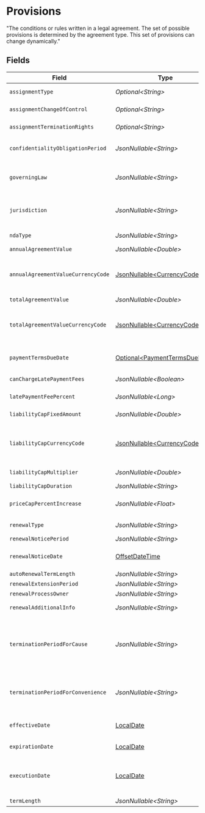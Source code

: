 # Provisions

"The conditions or rules written in a legal agreement. The set of possible provisions is determined by the agreement type. 
This set of provisions can change dynamically."



## Fields

| Field                                                                                                                                                                                                                           | Type                                                                                                                                                                                                                            | Required                                                                                                                                                                                                                        | Description                                                                                                                                                                                                                     | Example                                                                                                                                                                                                                         |
| ------------------------------------------------------------------------------------------------------------------------------------------------------------------------------------------------------------------------------- | ------------------------------------------------------------------------------------------------------------------------------------------------------------------------------------------------------------------------------- | ------------------------------------------------------------------------------------------------------------------------------------------------------------------------------------------------------------------------------- | ------------------------------------------------------------------------------------------------------------------------------------------------------------------------------------------------------------------------------- | ------------------------------------------------------------------------------------------------------------------------------------------------------------------------------------------------------------------------------- |
| `assignmentType`                                                                                                                                                                                                                | *Optional\<String>*                                                                                                                                                                                                             | :heavy_minus_sign:                                                                                                                                                                                                              | The type of assignment rights in the agreement (e.g., transferability)                                                                                                                                                          |                                                                                                                                                                                                                                 |
| `assignmentChangeOfControl`                                                                                                                                                                                                     | *Optional\<String>*                                                                                                                                                                                                             | :heavy_minus_sign:                                                                                                                                                                                                              | Provisions related to changes in control of the assigning party                                                                                                                                                                 |                                                                                                                                                                                                                                 |
| `assignmentTerminationRights`                                                                                                                                                                                                   | *Optional\<String>*                                                                                                                                                                                                             | :heavy_minus_sign:                                                                                                                                                                                                              | Provisions for the termination of assignment rights                                                                                                                                                                             |                                                                                                                                                                                                                                 |
| `confidentialityObligationPeriod`                                                                                                                                                                                               | *JsonNullable\<String>*                                                                                                                                                                                                         | :heavy_minus_sign:                                                                                                                                                                                                              | A subset of ISO 8601 duration. Fractional or negative values are not supported.                                                                                                                                                 | P30D                                                                                                                                                                                                                            |
| `governingLaw`                                                                                                                                                                                                                  | *JsonNullable\<String>*                                                                                                                                                                                                         | :heavy_minus_sign:                                                                                                                                                                                                              | The governing law clause identifies the substantive law that will govern the rights and obligations of the parties to the agreement.                                                                                            |                                                                                                                                                                                                                                 |
| `jurisdiction`                                                                                                                                                                                                                  | *JsonNullable\<String>*                                                                                                                                                                                                         | :heavy_minus_sign:                                                                                                                                                                                                              | A jurisdiction clause expressly sets out which courts or tribunals have the power to hear a dispute which arises under the agreement.                                                                                           |                                                                                                                                                                                                                                 |
| `ndaType`                                                                                                                                                                                                                       | *JsonNullable\<String>*                                                                                                                                                                                                         | :heavy_minus_sign:                                                                                                                                                                                                              | Type of non-disclosure agreement (e.g., unilateral, bilateral).                                                                                                                                                                 |                                                                                                                                                                                                                                 |
| `annualAgreementValue`                                                                                                                                                                                                          | *JsonNullable\<Double>*                                                                                                                                                                                                         | :heavy_minus_sign:                                                                                                                                                                                                              | Total annual value of the agreement.                                                                                                                                                                                            |                                                                                                                                                                                                                                 |
| `annualAgreementValueCurrencyCode`                                                                                                                                                                                              | [JsonNullable\<CurrencyCode>](../../models/components/CurrencyCode.md)                                                                                                                                                          | :heavy_minus_sign:                                                                                                                                                                                                              | 'ISO 4217 codes. From https://en.wikipedia.org/wiki/ISO_4217<br/>https://www.currency-iso.org/en/home/tables/table-a1.html'<br/>                                                                                                |                                                                                                                                                                                                                                 |
| `totalAgreementValue`                                                                                                                                                                                                           | *JsonNullable\<Double>*                                                                                                                                                                                                         | :heavy_minus_sign:                                                                                                                                                                                                              | Total value of the agreement.                                                                                                                                                                                                   |                                                                                                                                                                                                                                 |
| `totalAgreementValueCurrencyCode`                                                                                                                                                                                               | [JsonNullable\<CurrencyCode>](../../models/components/CurrencyCode.md)                                                                                                                                                          | :heavy_minus_sign:                                                                                                                                                                                                              | 'ISO 4217 codes. From https://en.wikipedia.org/wiki/ISO_4217<br/>https://www.currency-iso.org/en/home/tables/table-a1.html'<br/>                                                                                                |                                                                                                                                                                                                                                 |
| `paymentTermsDueDate`                                                                                                                                                                                                           | [Optional\<PaymentTermsDueDate>](../../models/components/PaymentTermsDueDate.md)                                                                                                                                                | :heavy_minus_sign:                                                                                                                                                                                                              | Terms specifying the payment due date, based on a defined number of days or other conditions.                                                                                                                                   |                                                                                                                                                                                                                                 |
| `canChargeLatePaymentFees`                                                                                                                                                                                                      | *JsonNullable\<Boolean>*                                                                                                                                                                                                        | :heavy_minus_sign:                                                                                                                                                                                                              | Indicates if late payment fees can be charged.                                                                                                                                                                                  |                                                                                                                                                                                                                                 |
| `latePaymentFeePercent`                                                                                                                                                                                                         | *JsonNullable\<Long>*                                                                                                                                                                                                           | :heavy_minus_sign:                                                                                                                                                                                                              | Percentage fee charged on late payments.                                                                                                                                                                                        |                                                                                                                                                                                                                                 |
| `liabilityCapFixedAmount`                                                                                                                                                                                                       | *JsonNullable\<Double>*                                                                                                                                                                                                         | :heavy_minus_sign:                                                                                                                                                                                                              | Maximum liability cap in the agreement                                                                                                                                                                                          |                                                                                                                                                                                                                                 |
| `liabilityCapCurrencyCode`                                                                                                                                                                                                      | [JsonNullable\<CurrencyCode>](../../models/components/CurrencyCode.md)                                                                                                                                                          | :heavy_minus_sign:                                                                                                                                                                                                              | 'ISO 4217 codes. From https://en.wikipedia.org/wiki/ISO_4217<br/>https://www.currency-iso.org/en/home/tables/table-a1.html'<br/>                                                                                                |                                                                                                                                                                                                                                 |
| `liabilityCapMultiplier`                                                                                                                                                                                                        | *JsonNullable\<Double>*                                                                                                                                                                                                         | :heavy_minus_sign:                                                                                                                                                                                                              | Multiplier applied to calculate the liability cap                                                                                                                                                                               |                                                                                                                                                                                                                                 |
| `liabilityCapDuration`                                                                                                                                                                                                          | *JsonNullable\<String>*                                                                                                                                                                                                         | :heavy_minus_sign:                                                                                                                                                                                                              | N/A                                                                                                                                                                                                                             | P30D                                                                                                                                                                                                                            |
| `priceCapPercentIncrease`                                                                                                                                                                                                       | *JsonNullable\<Float>*                                                                                                                                                                                                          | :heavy_minus_sign:                                                                                                                                                                                                              | Maximum allowed percentage increase in prices, limited between 0 and 100.                                                                                                                                                       |                                                                                                                                                                                                                                 |
| `renewalType`                                                                                                                                                                                                                   | *JsonNullable\<String>*                                                                                                                                                                                                         | :heavy_minus_sign:                                                                                                                                                                                                              | Specifies the type of renewal (e.g., automatic, manual).                                                                                                                                                                        |                                                                                                                                                                                                                                 |
| `renewalNoticePeriod`                                                                                                                                                                                                           | *JsonNullable\<String>*                                                                                                                                                                                                         | :heavy_minus_sign:                                                                                                                                                                                                              | N/A                                                                                                                                                                                                                             | P30D                                                                                                                                                                                                                            |
| `renewalNoticeDate`                                                                                                                                                                                                             | [OffsetDateTime](https://docs.oracle.com/javase/8/docs/api/java/time/OffsetDateTime.html)                                                                                                                                       | :heavy_minus_sign:                                                                                                                                                                                                              | Calculated field based on renewal notice period. (agreement expiration date - renewal notice period duration)                                                                                                                   | 2024-08-01T00:00:00+02:00                                                                                                                                                                                                       |
| `autoRenewalTermLength`                                                                                                                                                                                                         | *JsonNullable\<String>*                                                                                                                                                                                                         | :heavy_minus_sign:                                                                                                                                                                                                              | N/A                                                                                                                                                                                                                             | P30D                                                                                                                                                                                                                            |
| `renewalExtensionPeriod`                                                                                                                                                                                                        | *JsonNullable\<String>*                                                                                                                                                                                                         | :heavy_minus_sign:                                                                                                                                                                                                              | N/A                                                                                                                                                                                                                             | P30D                                                                                                                                                                                                                            |
| `renewalProcessOwner`                                                                                                                                                                                                           | *JsonNullable\<String>*                                                                                                                                                                                                         | :heavy_minus_sign:                                                                                                                                                                                                              | N/A                                                                                                                                                                                                                             |                                                                                                                                                                                                                                 |
| `renewalAdditionalInfo`                                                                                                                                                                                                         | *JsonNullable\<String>*                                                                                                                                                                                                         | :heavy_minus_sign:                                                                                                                                                                                                              | Additional information related to the renewal process.                                                                                                                                                                          |                                                                                                                                                                                                                                 |
| `terminationPeriodForCause`                                                                                                                                                                                                     | *JsonNullable\<String>*                                                                                                                                                                                                         | :heavy_minus_sign:                                                                                                                                                                                                              | The specific duration that a party has to give notice before terminating the agreement due to a significant breach or violation of terms. <br/>This period allows the other party to address the cause or prepare for termination.<br/> | P6M                                                                                                                                                                                                                             |
| `terminationPeriodForConvenience`                                                                                                                                                                                               | *JsonNullable\<String>*                                                                                                                                                                                                         | :heavy_minus_sign:                                                                                                                                                                                                              | Specifies the required notice period that a party must provide before terminating the agreement for convenience, without cause, under the terms outlined in the contract.                                                       | P6M                                                                                                                                                                                                                             |
| `effectiveDate`                                                                                                                                                                                                                 | [LocalDate](https://docs.oracle.com/javase/8/docs/api/java/time/LocalDate.html)                                                                                                                                                 | :heavy_minus_sign:                                                                                                                                                                                                              | The date when the terms of the agreement start to apply and become legally binding.                                                                                                                                             | 2025-01-01T00:00:00+02:00                                                                                                                                                                                                       |
| `expirationDate`                                                                                                                                                                                                                | [LocalDate](https://docs.oracle.com/javase/8/docs/api/java/time/LocalDate.html)                                                                                                                                                 | :heavy_minus_sign:                                                                                                                                                                                                              | The date when the agreement ends and is no longer valid or enforceable.                                                                                                                                                         | 2025-12-31T23:59:00+02:00                                                                                                                                                                                                       |
| `executionDate`                                                                                                                                                                                                                 | [LocalDate](https://docs.oracle.com/javase/8/docs/api/java/time/LocalDate.html)                                                                                                                                                 | :heavy_minus_sign:                                                                                                                                                                                                              | The date when the agreement is signed by all parties, making it officially binding. This is not necessarily the same as the effective date.                                                                                     | 2024-12-16T09:13:22+02:00                                                                                                                                                                                                       |
| `termLength`                                                                                                                                                                                                                    | *JsonNullable\<String>*                                                                                                                                                                                                         | :heavy_minus_sign:                                                                                                                                                                                                              | Overall duration of the agreement.                                                                                                                                                                                              | P30D                                                                                                                                                                                                                            |